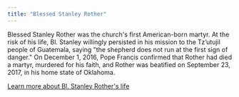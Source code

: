 ```yaml
---
title: "Blessed Stanley Rother"
---
```


Blessed Stanley Rother was the church's first American-born martyr.  At the risk of his life, Bl. Stanley willingly persisted in his mission to the Tz’utujil people of Guatemala, saying "the shepherd does not run at the first sign of danger."  On December 1, 2016, Pope Francis confirmed that Rother had died a martyr, murdered for his faith, and Rother was beatified on September 23, 2017, in his home state of Oklahoma.

[Learn more about Bl. Stanley Rother's life](https://archokc.org/stanleyrother)
